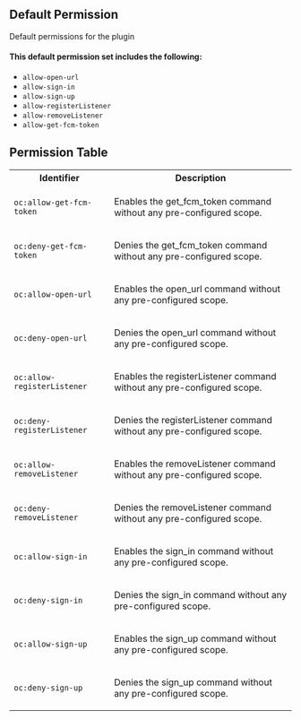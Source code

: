 ## Default Permission

Default permissions for the plugin

#### This default permission set includes the following:

- `allow-open-url`
- `allow-sign-in`
- `allow-sign-up`
- `allow-registerListener`
- `allow-removeListener`
- `allow-get-fcm-token`

## Permission Table

<table>
<tr>
<th>Identifier</th>
<th>Description</th>
</tr>


<tr>
<td>

`oc:allow-get-fcm-token`

</td>
<td>

Enables the get_fcm_token command without any pre-configured scope.

</td>
</tr>

<tr>
<td>

`oc:deny-get-fcm-token`

</td>
<td>

Denies the get_fcm_token command without any pre-configured scope.

</td>
</tr>

<tr>
<td>

`oc:allow-open-url`

</td>
<td>

Enables the open_url command without any pre-configured scope.

</td>
</tr>

<tr>
<td>

`oc:deny-open-url`

</td>
<td>

Denies the open_url command without any pre-configured scope.

</td>
</tr>

<tr>
<td>

`oc:allow-registerListener`

</td>
<td>

Enables the registerListener command without any pre-configured scope.

</td>
</tr>

<tr>
<td>

`oc:deny-registerListener`

</td>
<td>

Denies the registerListener command without any pre-configured scope.

</td>
</tr>

<tr>
<td>

`oc:allow-removeListener`

</td>
<td>

Enables the removeListener command without any pre-configured scope.

</td>
</tr>

<tr>
<td>

`oc:deny-removeListener`

</td>
<td>

Denies the removeListener command without any pre-configured scope.

</td>
</tr>

<tr>
<td>

`oc:allow-sign-in`

</td>
<td>

Enables the sign_in command without any pre-configured scope.

</td>
</tr>

<tr>
<td>

`oc:deny-sign-in`

</td>
<td>

Denies the sign_in command without any pre-configured scope.

</td>
</tr>

<tr>
<td>

`oc:allow-sign-up`

</td>
<td>

Enables the sign_up command without any pre-configured scope.

</td>
</tr>

<tr>
<td>

`oc:deny-sign-up`

</td>
<td>

Denies the sign_up command without any pre-configured scope.

</td>
</tr>
</table>
